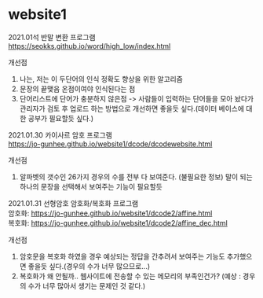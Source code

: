 # website1


2021.01석 반말 변환 프로그램    
https://seokks.github.io/word/high_low/index.html

개선점
1. 나는, 저는 이 두단어의 인식 정확도 향상을 위한 알고리즘
2. 문장의 끝맺음 온점이여야 인식된다는 점
3. 단어리스트에 단어가 충분하지 않은점 -> 사람들이 입력하는 단어들을 모아 놨다가 관리자가 검토 후 업로드 하는 방법으로 개선하면 좋을듯 싶다.(데이터 베이스에 대한 공부가 필요할듯 싶다.)   


   
      
         
2021.01.30
카이사르 암호 프로그램   
https://jo-gunhee.github.io/website1/dcode/dcodewebsite.html

개선점
1. 알파벳의 갯수인 26가지 경우의 수를 전부 다 보여준다. (불필요한 정보) 말이 되는 하나의 문장을 선택해서 보여주는 기능이 필요할듯   


   
      
         
2021.01.31
선형암호 암호화/복호화 프로그램   
암호화: https://jo-gunhee.github.io/website1/dcode2/affine.html   
복호화: https://jo-gunhee.github.io/website1/dcode2/affine_dec.html   

개선점
1. 암호문을 복호화 하였을 경우 예상되는 정답을 간추려서 보여주는 기능도 추가했으면 좋을듯 싶다.(경우의 수가 너무 많으므로...)
2. 복호화가 왜 안될까.. 웹사이트에 전송할 수 있는 메모리의 부족인건가? (예상 : 경우의 수가 너무 많아서 생기는 문제인 것 같다.)
